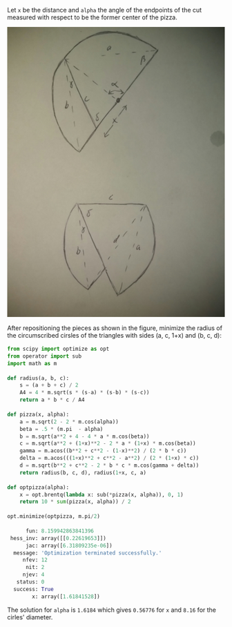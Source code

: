 Let `x` be the distance and `alpha` the angle of the endpoints of the cut measured with respect to be the former center of the pizza.

<img src="images/pizza.jpg" alt="hi" class="inline"/>

After repositioning the pieces as shown in the figure, minimize the radius of the circumscribed cirsles of the triangles with sides (a, c, 1+x) and (b, c, d):

```python
from scipy import optimize as opt
from operator import sub
import math as m

def radius(a, b, c):
    s = (a + b + c) / 2
    A4 = 4 * m.sqrt(s * (s-a) * (s-b) * (s-c))
    return a * b * c / A4
    
def pizza(x, alpha):
    a = m.sqrt(2 - 2 * m.cos(alpha))
    beta = .5 * (m.pi  - alpha)
    b = m.sqrt(a**2 + 4 - 4 * a * m.cos(beta))
    c = m.sqrt(a**2 + (1+x)**2 - 2 * a * (1+x) * m.cos(beta))
    gamma = m.acos((b**2 + c**2 - (1-x)**2) / (2 * b * c))
    delta = m.acos(((1+x)**2 + c**2 - a**2) / (2 * (1+x) * c))
    d = m.sqrt(b**2 + c**2 - 2 * b * c * m.cos(gamma + delta))
    return radius(b, c, d), radius(1+x, c, a)

def optpizza(alpha):
    x = opt.brentq(lambda x: sub(*pizza(x, alpha)), 0, 1)
    return 10 * sum(pizza(x, alpha)) / 2

opt.minimize(optpizza, m.pi/2)

      fun: 8.159942863841396
 hess_inv: array([[0.22619653]])
      jac: array([6.31809235e-06])
  message: 'Optimization terminated successfully.'
     nfev: 12
      nit: 2
     njev: 4
   status: 0
  success: True
        x: array([1.61841528])
```

The solution for `alpha` is `1.6184` which gives `0.56776` for `x` and `8.16` for the cirles' diameter. 
